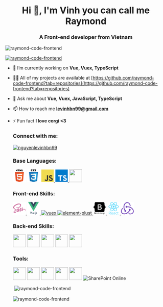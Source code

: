 <h1 align="center">Hi 👋, I'm Vinh you can call me Raymond</h1>
<h3 align="center">A Front-end developer from Vietnam</h3>

<p align="left"> <img
    src="https://komarev.com/ghpvc/?username=raymond-code-frontend&label=Profile%20views&color=0e75b6&style=flat"
    alt="raymond-code-frontend" /> </p>

<p align="left"> <a href="https://github.com/ryo-ma/github-profile-trophy"><img
      src="https://github-profile-trophy.vercel.app/?username=raymond-code-frontend" alt="raymond-code-frontend" /></a>
</p>

- 🌱 I’m currently working on **Vue, Vuex, TypeScript**

- 👨‍💻 All of my projects are available at
  [https://github.com/raymond-code-frontend?tab=repositories](https://github.com/raymond-code-frontend?tab=repositories)

- 💬 Ask me about **Vue, Vuex, JavaScript, TypeScript**

- 📫 How to reach me **levinhbn99@gmail.com**

- ⚡ Fun fact **I love corgi <3** <h3 align="left">Connect with me:</h3>
    <p align="left">
      <a href="https://fb.com/nguyenlevinhbn99" target="blank"><img align="center" src="https://raw.githubusercontent.com/rahuldkjain/github-profile-readme-generator/master/src/images/icons/Social/facebook.svg" alt="nguyenlevinhbn99" height="30" width="40" /></a>
    </p>
    <h3 align="left">Base Languages: </h3>
    <p align="left">
    <img src="https://raw.githubusercontent.com/devicons/devicon/master/icons/html5/html5-original-wordmark.svg" alt="html5" width="40" height="40" />
    <img src="https://raw.githubusercontent.com/devicons/devicon/master/icons/css3/css3-original-wordmark.svg" alt="css3" width="40" height="40" />
    <a href="https://developer.mozilla.org/en-US/docs/Web/JavaScript" target="_blank" rel="noreferrer">
      <img src="https://raw.githubusercontent.com/devicons/devicon/master/icons/javascript/javascript-original.svg"
        alt="javascript" width="40" height="40" />
    </a>
    <a href="https://www.typescriptlang.org/" target="_blank" rel="noreferrer">
      <img src="https://raw.githubusercontent.com/devicons/devicon/master/icons/typescript/typescript-original.svg"
        alt="typescript" width="40" height="40" />
    </a>
    <img src="https://cdn.jsdelivr.net/gh/devicons/devicon/icons/csharp/csharp-plain.svg" width="40" height="40"/>
    </p>
    <h3 align="left">Front-end Skills: </h3>
    <p align="left">
    <a href="https://sass-lang.com" target="_blank" rel="noreferrer">
      <img src="https://raw.githubusercontent.com/devicons/devicon/master/icons/sass/sass-original.svg" alt="sass"
        width="40" height="40" />
    </a>
    <a href="https://vuejs.org/" target="_blank" rel="noreferrer">
      <img src="https://raw.githubusercontent.com/devicons/devicon/master/icons/vuejs/vuejs-original-wordmark.svg"
        alt="vuejs" width="40" height="40" /> </a>
    </a>
    <a href="https://vuex.vuejs.org/" target="_blank" rel="noreferrer">
      <img src="https://user-images.githubusercontent.com/7110136/29002857-9e802f08-7ab4-11e7-9c31-604b5d0d0c19.png"
        alt="vuex" width="40" height="40" /> </a>
    </a>
    <a href="https://element-plus.org/" target="_blank" rel="noreferrer">
      <img src="https://avatars.githubusercontent.com/u/68583457?s=200&v=4" alt="element-plust" width="40" height="40" />
    </a>
     <a href="https://getbootstrap.com" target="_blank" rel="noreferrer">
      <img src="https://raw.githubusercontent.com/devicons/devicon/master/icons/bootstrap/bootstrap-plain-wordmark.svg"
        alt="bootstrap" width="40" height="40" />
    </a>
    <a href="https://reactjs.org/" target="_blank" rel="noreferrer">
      <img src="https://raw.githubusercontent.com/devicons/devicon/master/icons/react/react-original-wordmark.svg"
        alt="react" width="40" height="40" />
    </a>
    <a href="https://redux.js.org" target="_blank" rel="noreferrer">
      <img src="https://raw.githubusercontent.com/devicons/devicon/master/icons/redux/redux-original.svg" alt="redux"
        width="40" height="40" />
    </a>
    </p>
    <h3 align="left">Back-end Skills: </h3>
    <p align="left">
    <img src="https://cdn.jsdelivr.net/gh/devicons/devicon/icons/nodejs/nodejs-original-wordmark.svg" width="40" height="40"/>
    <img src="https://cdn.jsdelivr.net/gh/devicons/devicon/icons/express/express-original-wordmark.svg" width="40" height="40" />
    <img src="https://cdn.jsdelivr.net/gh/devicons/devicon/icons/mongodb/mongodb-plain-wordmark.svg"  width="40" height="40"/>
    <img src="https://cdn.jsdelivr.net/gh/devicons/devicon/icons/dotnetcore/dotnetcore-original.svg" width="40" height="40"/>
    <img src="https://cdn.jsdelivr.net/gh/devicons/devicon/icons/microsoftsqlserver/microsoftsqlserver-plain-wordmark.svg" width="40" height="40"/>
                      
    </p>
    <h3 align="left">Tools: </h3>
    <p align="left">
    
    <img src="https://cdn.jsdelivr.net/gh/devicons/devicon/icons/git/git-plain.svg"  width="40" height="40"/>
    <img src="https://cdn.jsdelivr.net/gh/devicons/devicon/icons/github/github-original.svg"  width="40" height="40"/>
    <img src="https://cdn.jsdelivr.net/gh/devicons/devicon/icons/gitlab/gitlab-plain.svg"  width="40" height="40" />
    <img src="https://cdn.jsdelivr.net/gh/devicons/devicon/icons/tortoisegit/tortoisegit-original.svg" width="40" height="40" />
    <img src="https://cdn.jsdelivr.net/gh/devicons/devicon/icons/jira/jira-original-wordmark.svg"   width="40" height="40"/>
     <img src="https://upload.wikimedia.org/wikipedia/commons/thumb/e/e1/Microsoft_Office_SharePoint_%282019%E2%80%93present%29.svg/2097px-Microsoft_Office_SharePoint_%282019%E2%80%93present%29.svg.png" alt="SharePoint Online" width="40"/>     
    </p>
    <p>&nbsp;<img align="center"
        src="https://github-readme-stats.vercel.app/api?username=raymond-code-frontend&show_icons=true&locale=en"
        alt="raymond-code-frontend" /></p>

    <p><img align="center" src="https://github-readme-streak-stats.herokuapp.com/?user=raymond-code-frontend&"
        alt="raymond-code-frontend" />
  </p>
